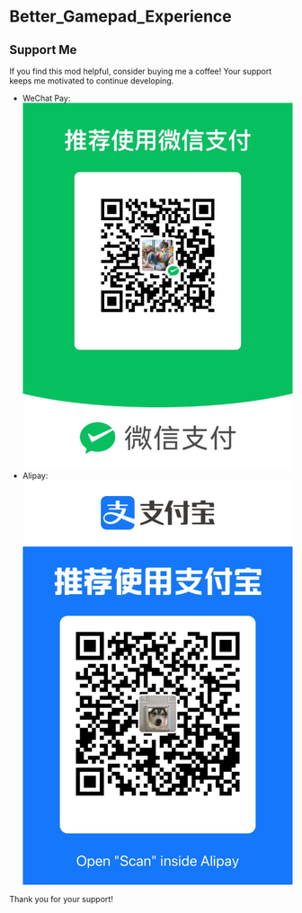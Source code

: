 # Better_Gamepad_Experience

## Support Me

If you find this mod helpful, consider buying me a coffee! Your support keeps me motivated to continue developing.

- WeChat Pay:
 ![WeChat Pay QR Code](./payment/wechatpay.jpeg)
- Alipay:
 ![Alipay QR Code](./payment/alipay.jpeg)

Thank you for your support!